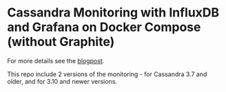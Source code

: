 # Cassandra Monitoring with InfluxDB and Grafana on Docker Compose (without Graphite)

For more details see the [blogpost](https://softwaremill.com/cassandra-monitoring-part-3/).

This repo include 2 versions of the monitoring - for Cassandra 3.7 and older, and for 3.10 and newer versions.
